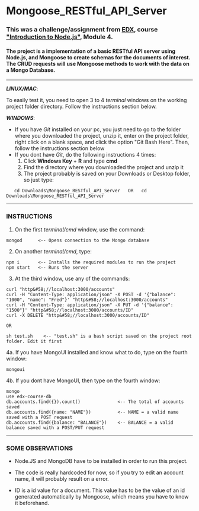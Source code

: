# Mongoose_RESTful_API_Server

### This was a challenge/assignment from [EDX](https://edx.org), course ["Introduction to Node.js"](https://www.edx.org/course/introduction-to-nodejs), Module 4. 

#### The project is a implementation of a basic RESTful API server using Node.js, and Mongoose to create schemas for the documents of interest. The CRUD requests will use Mongoose methods to work with the data on a Mongo Database.

- - - - 

___LINUX/MAC___:

To easily test it, you need to open 3 to 4 *terminal* windows on the working project folder directory. Follow the instructions section below.

___WINDOWS___:

  * If you have *Git* installed on your pc, you just need to go to the folder where you downloaded the project, unzip it, enter on the project folder, right click on a blank space, and click the option "Git Bash Here". Then, follow the instructions section below
  * If you dont have *Git*, do the following instructions 4 times:
     1. Click **Windows Key** + **R** and type **cmd**
     2. Find the directory where you downloaded the project and unzip it
     3. The project probably is saved on your Downloads or Desktop folder, so just type: 
 ```
    cd Downloads\Mongoose_RESTful_API_Server   OR   cd Downloads\Mongoose_RESTful_API_Server

 ``` 
    
- - - -

### INSTRUCTIONS

  1. On the first *terminal/cmd* window, use the command: 
  ```
  mongod      <-- Opens connection to the Mongo database
  ```
  2. On another *terminal/cmd*, type: 
  ```
  npm i       <-- Installs the required modules to run the project
  npm start   <-- Runs the server
  ```
  3. At the third window, use any of the commands:
  ```
  curl "http&#58;//localhost:3000/accounts"
  curl -H "Content-Type: application/json" -X POST -d '{"balance": "1000", "name": "Fred"}' "http&#58;//localhost:3000/accounts"
  curl -H "Content-Type: application/json" -X PUT -d '{"balance": "1500"}' "http&#58;//localhost:3000/accounts/ID"
  curl -X DELETE "http&#58;//localhost:3000/accounts/ID"
  
  OR
  
  sh test.sh    <-- "test.sh" is a bash script saved on the project root folder. Edit it first
  ```
  4a. If you have MongoUI installed and know what to do, type on the fourth window:
  ```
  mongoui
  ```
  4b. If you dont have MongoUI, then type on the fourth window:
  ```
  mongo
  use edx-course-db
  db.accounts.find({}).count()              <-- The total of accounts saved
  db.accounts.find({name: "NAME"})          <-- NAME = a valid name saved with a POST request
  db.accounts.find({balance: "BALANCE"})    <-- BALANCE = a valid balance saved with a POST/PUT request
  ```
    
- - - -    

### SOME OBSERVATIONS

* Node.JS and MongoDB have to be installed in order to run this project.

* The code is really hardcoded for now, so if you try to edit an account name, it will probably result on a error.

* ID is a id value for a document. This value has to be the value of an id generated automatically by Mongoose, which means you have to know it beforehand.
